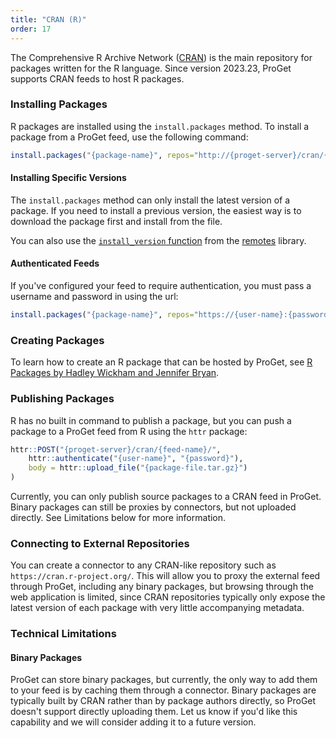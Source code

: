 ```yaml
---
title: "CRAN (R)"
order: 17
---
```


The Comprehensive R Archive Network ([CRAN](https://cran.r-project.org/)) is the main repository for packages written for the R language. Since version 2023.23, ProGet supports CRAN feeds to host R packages.

### Installing Packages

R packages are installed using the `install.packages` method. To install a package from a ProGet feed, use the following command:

```r
install.packages("{package-name}", repos="http://{proget-server}/cran/{feed-name}/")
```

#### Installing Specific Versions

The `install.packages` method can only install the latest version of a package. If you need to install a previous version, the easiest way is to download the package first and install from the file.

You can also use the [`install_version` function](https://remotes.r-lib.org/reference/install_version.html) from the [remotes](https://remotes.r-lib.org/) library.

#### Authenticated Feeds

If you've configured your feed to require authentication, you must pass a username and password in using the url:

```r
install.packages("{package-name}", repos="https://{user-name}:{password}@{proget-server}/cran/{feed-name}/")
```

### Creating Packages

To learn how to create an R package that can be hosted by ProGet, see [R Packages by Hadley Wickham and Jennifer Bryan](https://r-pkgs.org/).

### Publishing Packages

R has no built in command to publish a package, but you can push a package to a ProGet feed from R using the `httr` package:

```r
httr::POST("{proget-server}/cran/{feed-name}/",
    httr::authenticate("{user-name}", "{password}"),
    body = httr::upload_file("{package-file.tar.gz}")
)
```

Currently, you can only publish source packages to a CRAN feed in ProGet. Binary packages can still be proxies by connectors, but not uploaded directly. See Limitations below for more information.

### Connecting to External Repositories

You can create a connector to any CRAN-like repository such as `https://cran.r-project.org/`. This will allow you to proxy the external feed through ProGet, including any binary packages, but browsing through the web application is limited, since CRAN repositories typically only expose the latest version of each package with very little accompanying metadata.

### Technical Limitations

#### Binary Packages

ProGet can store binary packages, but currently, the only way to add them to your feed is by caching them through a connector. Binary packages are typically built by CRAN rather than by package authors directly, so ProGet doesn't support directly uploading them. Let us know if you'd like this capability and we will consider adding it to a future version.
